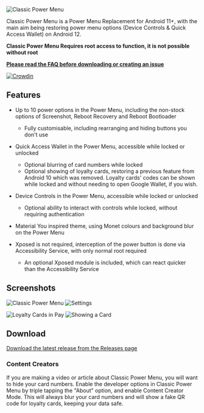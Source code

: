 ![Classic Power Menu](https://i.imgur.com/DonYhMA.png)

Classic Power Menu is a Power Menu Replacement for Android 11+, with the main aim being restoring power menu options (Device Controls & Quick Access Wallet) on Android 12.

**Classic Power Menu Requires root access to function, it is not possible without root**

**[Please read the FAQ before downloading or creating an issue](https://github.com/KieronQuinn/ClassicPowerMenu/blob/main/app/src/main/assets/faq.md)**

[![Crowdin](https://badges.crowdin.net/classicpowermenu/localized.svg)](https://crowdin.com/project/classicpowermenu)

## Features

- Up to 10 power options in the Power Menu, including the non-stock options of Screenshot, Reboot Recovery and Reboot Bootloader
    - Fully customisable, including rearranging and hiding buttons you don't use

- Quick Access Wallet in the Power Menu, accessible while locked or unlocked
    - Optional blurring of card numbers while locked
    - Optional showing of loyalty cards, restoring a previous feature from Android 10 which was removed. Loyalty cards' codes can be shown while locked and without needing to open Google Wallet, if you wish.
    
- Device Controls in the Power Menu, accessible while locked or unlocked
    - Optional ability to interact with controls while locked, without requiring authentication
    
- Material You inspired theme, using Monet colours and background blur on the Power Menu

- Xposed is not required, interception of the power button is done via Accessibility Service, with only normal root required
    - An optional Xposed module is included, which can react quicker than the Accessibility Service

## Screenshots

![Classic Power Menu](https://i.imgur.com/rhm4bqvl.png) ![Settings](https://i.imgur.com/rAG0htEl.png)

![Loyalty Cards in Pay](https://i.imgur.com/eKOI84El.png) ![Showing a Card](https://i.imgur.com/PR6uqUnl.png)

## Download

[Download the latest release from the Releases page](https://github.com/KieronQuinn/ClassicPowerMenu/releases)

### Content Creators

If you are making a video or article about Classic Power Menu, you will want to hide your card numbers. Enable the developer options in Classic Power Menu by triple tapping the "About" option, and enable Content Creator Mode. This will always blur your card numbers and will show a fake QR code for loyalty cards, keeping your data safe.
